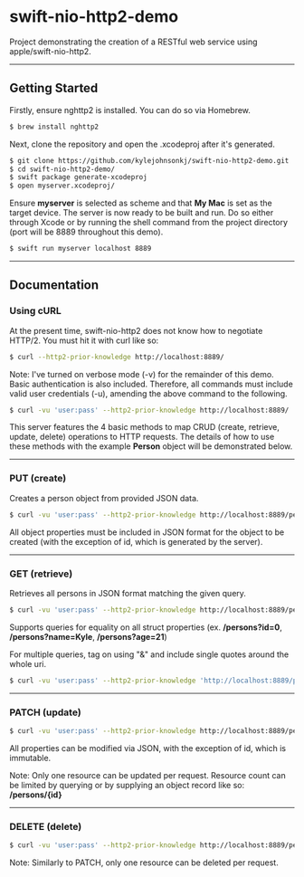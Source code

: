 # swift-nio-http2-demo
Project demonstrating the creation of a RESTful web service using apple/swift-nio-http2.

---
## Getting Started

Firstly, ensure nghttp2 is installed. You can do so via Homebrew.
```sh
$ brew install nghttp2
```
Next, clone the repository and open the .xcodeproj after it's generated.
```sh
$ git clone https://github.com/kylejohnsonkj/swift-nio-http2-demo.git
$ cd swift-nio-http2-demo/
$ swift package generate-xcodeproj
$ open myserver.xcodeproj/
```
Ensure **myserver** is selected as scheme and that **My Mac** is set as the target device. The server is now ready to be built and run. Do so either through Xcode or by running the shell command from the project directory (port will be 8889 throughout this demo).
```sh
$ swift run myserver localhost 8889
```

---
## Documentation

### Using cURL
At the present time, swift-nio-http2 does not know how to negotiate HTTP/2. You must hit it with curl like so: 
```sh
$ curl --http2-prior-knowledge http://localhost:8889/
```

Note: I've turned on verbose mode (-v) for the remainder of this demo. Basic authentication is also included. Therefore, all commands must include valid user credentials (-u), amending the above command to the following.
```sh
$ curl -vu 'user:pass' --http2-prior-knowledge http://localhost:8889/
```

This server features the 4 basic methods to map CRUD (create, retrieve, update, delete) operations to HTTP requests. The details of how to use these methods with the example **Person** object will be demonstrated below.

---
### PUT (create)
Creates a person object from provided JSON data.
```sh
$ curl -vu 'user:pass' --http2-prior-knowledge http://localhost:8889/persons --data '{"name":"Kyle","age":21}' -XPUT
```
All object properties must be included in JSON format for the object to be created (with the exception of id, which is generated by the server).

---
### GET (retrieve)
Retrieves all persons in JSON format matching the given query.
```sh
$ curl -vu 'user:pass' --http2-prior-knowledge http://localhost:8889/persons
```
Supports queries for equality on all struct properties (ex. **/persons?id=0**, **/persons?name=Kyle**, **/persons?age=21**)

For multiple queries, tag on using "&" and include single quotes around the whole uri.
```sh
$ curl -vu 'user:pass' --http2-prior-knowledge 'http://localhost:8889/persons?age=21&name=Kyle'
```

---
### PATCH (update)
```sh
$ curl -vu 'user:pass' --http2-prior-knowledge http://localhost:8889/persons/0 --data '{"name":"Kylo Ren"}' -XPATCH
```
All properties can be modified via JSON, with the exception of id, which is immutable.

Note: Only one resource can be updated per request. Resource count can be limited by querying or by supplying an object record like so: **/persons/{id}**

---
### DELETE (delete)
```sh
$ curl -vu 'user:pass' --http2-prior-knowledge http://localhost:8889/persons/0 -XDELETE
```
Note: Similarly to PATCH, only one resource can be deleted per request.
